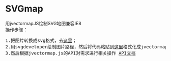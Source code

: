 # SVGmap
用jvectormapJS绘制SVG地图兼容IE8 </br>
操作步骤：
<pre>
1.把图片转换成svg格式，去<a href="http://www.yyyweb.com/ctools/demo.php?t=http%3A%2F%2Feditor.method.ac%2F&h=2000&c=&n=" target="_blank">这里</a>；
2.用svgdeveloper绘制图片路径，然后将代码粘贴到<a href="http://svgto.jvectormap.com/" target="_blank">这里</a>格式化成jvectormapJS格式的代码。复制代码,粘贴到js文件里；
3.然后根据jvectormap.js的API对需求进行相关操作 <a href="http://www.u396.com/jvectormap-api-worldmap.html">API文档</a>
</pre>
